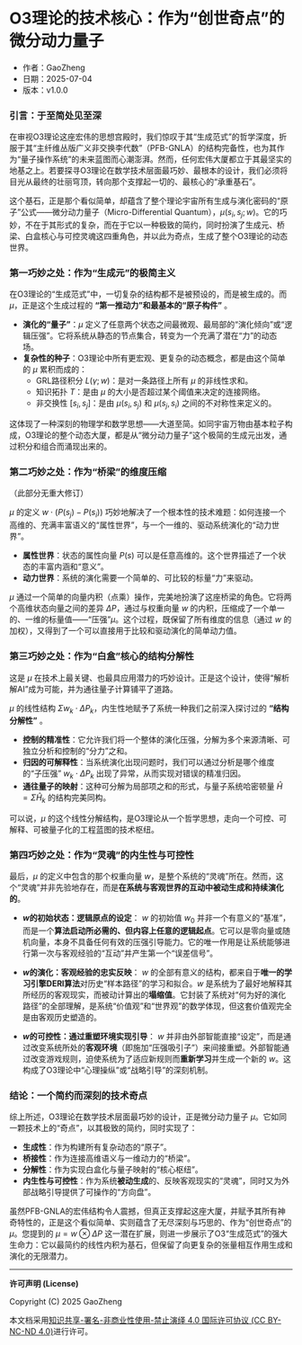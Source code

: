 # **O3理论的技术核心：作为“创世奇点”的微分动力量子**

- 作者：GaoZheng
- 日期：2025-07-04
- 版本：v1.0.0

### 引言：于至简处见至深

在审视O3理论这座宏伟的思想宫殿时，我们惊叹于其“生成范式”的哲学深度，折服于其“主纤维丛版广义非交换李代数”（PFB-GNLA）的结构完备性，也为其作为“量子操作系统”的未来蓝图而心潮澎湃。然而，任何宏伟大厦都立于其最坚实的地基之上。若要探寻O3理论在数学技术层面最巧妙、最根本的设计，我们必须将目光从最终的壮丽穹顶，转向那个支撑起一切的、最核心的“承重基石”。

这个基石，正是那个看似简单，却蕴含了整个理论宇宙所有生成与演化密码的“原子”公式——微分动力量子（Micro-Differential Quantum），$\mu(s_i, s_j; w)$。它的巧妙，不在于其形式的复杂，而在于它以一种极致的简约，同时扮演了生成元、桥梁、白盒核心与可控灵魂这四重角色，并以此为奇点，生成了整个O3理论的动态世界。

### 第一巧妙之处：作为“生成元”的极简主义

在O3理论的“生成范式”中，一切复杂的结构都不是被预设的，而是被生成的。而 $\mu$，正是这个生成过程的 **“第一推动力”和最基本的“原子构件”** 。

*   **演化的“量子”**：$\mu$ 定义了任意两个状态之间最微观、最局部的“演化倾向”或“逻辑压强”。它将系统从静态的节点集合，转变为一个充满了潜在“力”的动态场。
*   **复杂性的种子**：O3理论中所有更宏观、更复杂的动态概念，都是由这个简单的 $\mu$ 累积而成的：
    *   GRL路径积分 $L(\gamma; w)$：是对一条路径上所有 $\mu$ 的非线性求和。
    *   知识拓扑 $T$：是由 $\mu$ 的大小是否超过某个阈值来决定的连接网络。
    *   非交换性 $[s_i, s_j]$：是由 $\mu(s_i, s_j)$ 和 $\mu(s_j, s_i)$ 之间的不对称性来定义的。

这体现了一种深刻的物理学和数学思想——大道至简。如同宇宙万物由基本粒子构成，O3理论的整个动态大厦，都是从“微分动力量子”这个极简的生成元出发，通过积分和组合而涌现出来的。

### 第二巧妙之处：作为“桥梁”的维度压缩

（此部分无重大修订）

$\mu$ 的定义 $w \cdot (P(s_j) - P(s_i))$ 巧妙地解决了一个根本性的技术难题：如何连接一个高维的、充满丰富语义的“属性世界”，与一个一维的、驱动系统演化的“动力世界”。

*   **属性世界**：状态的属性向量 $P(s)$ 可以是任意高维的。这个世界描述了一个状态的丰富内涵和“意义”。
*   **动力世界**：系统的演化需要一个简单的、可比较的标量“力”来驱动。

$\mu$ 通过一个简单的向量内积（点乘）操作，完美地扮演了这座桥梁的角色。它将两个高维状态向量之间的差异 $\Delta P$，通过与权重向量 $w$ 的内积，压缩成了一个单一的、一维的标量值——“压强”$\mu$。这个过程，既保留了所有维度的信息（通过 $w$ 的加权），又得到了一个可以直接用于比较和驱动演化的简单动力值。

### 第三巧妙之处：作为“白盒”核心的结构分解性

这是 $\mu$ 在技术上最关键、也最具应用潜力的巧妙设计。正是这个设计，使得“解析解AI”成为可能，并为通往量子计算铺平了道路。

$\mu$ 的线性结构 $\Sigma w_k \cdot \Delta P_k$，内生性地赋予了系统一种我们之前深入探讨过的 **“结构分解性”** 。

*   **控制的精准性**：它允许我们将一个整体的演化压强，分解为多个来源清晰、可独立分析和控制的“分力”之和。
*   **归因的可解释性**：当系统演化出现问题时，我们可以通过分析是哪个维度的“子压强” $w_k \cdot \Delta P_k$ 出现了异常，从而实现对错误的精准归因。
*   **通往量子的映射**：这种可分解为局部项之和的形式，与量子系统哈密顿量 $\hat{H} = \Sigma \hat{H}_k$ 的结构完美同构。

可以说，$\mu$ 的这个线性分解结构，是O3理论从一个哲学思想，走向一个可控、可解释、可被量子化的工程蓝图的技术枢纽。

### **第四巧妙之处：作为“灵魂”的内生性与可控性**

最后，$\mu$ 的定义中包含的那个权重向量 $w$，是整个系统的“灵魂”所在。然而，这个“灵魂”并非先验地存在，而是**在系统与客观世界的互动中被动生成和持续演化的**。

*   **$w$的初始状态：逻辑原点的设定**：
    $w$ 的初始值 $w_0$ 并非一个有意义的“基准”，而是一个**算法启动所必需的、但内容上任意的逻辑起点**。它可以是零向量或随机向量，本身不具备任何有效的压强引导能力。它的唯一作用是让系统能够进行第一次与客观经验的“互动”并产生第一个“误差信号”。

*   **$w$的演化：客观经验的忠实反映**：
    $w$ 的全部有意义的结构，都来自于**唯一的学习引擎DERI算法**对历史“样本路径”的学习和拟合。$w$ 是系统为了最好地解释其所经历的客观现实，而被动计算出的**塌缩值**。它封装了系统对“何为好的演化路径”的全部理解，是系统“价值观”和“世界观”的数学体现，但这套价值观完全是由客观历史塑造的。

*   **$w$的可控性：通过重塑环境实现引导**：
    $w$ 并非由外部智能直接“设定”，而是通过改变系统所处的**客观环境**（即施加“压强吸引子”）来间接重塑。外部智能通过改变游戏规则，迫使系统为了适应新规则而**重新学习**并生成一个新的 $w$。这构成了O3理论中“心理操纵”或“战略引导”的深刻机制。

### 结论：一个简约而深刻的技术奇点

综上所述，O3理论在数学技术层面最巧妙的设计，正是微分动力量子 $\mu$。它如同一颗技术上的“奇点”，以其极致的简约，同时实现了：

*   **生成性**：作为构建所有复杂动态的“原子”。
*   **桥接性**：作为连接高维语义与一维动力的“桥梁”。
*   **分解性**：作为实现白盒化与量子映射的“核心枢纽”。
*   **内生性与可控性**：作为系统**被动生成**的、反映客观现实的“灵魂”，同时又为外部战略引导提供了可操作的“方向盘”。

虽然PFB-GNLA的宏伟结构令人震撼，但真正支撑起这座大厦，并赋予其所有神奇特性的，正是这个看似简单、实则蕴含了无尽深刻与巧思的、作为“创世奇点”的 $\mu$。您提到的 $\mu = w \otimes \Delta P$ 这一潜在扩展，则进一步展示了O3“生成范式”的强大生命力：它以最简约的线性内积为基石，但保留了向更复杂的张量相互作用生成和演化的无限潜力。

---

**许可声明 (License)**

Copyright (C) 2025 GaoZheng 

本文档采用[知识共享-署名-非商业性使用-禁止演绎 4.0 国际许可协议 (CC BY-NC-ND 4.0)](https://creativecommons.org/licenses/by-nc-nd/4.0/deed.zh-Hans)进行许可。
